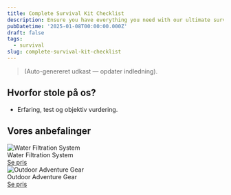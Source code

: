```yaml
---
title: Complete Survival Kit Checklist
description: Ensure you have everything you need with our ultimate survival kit checklist.
pubDatetime: '2025-01-08T00:00:00.000Z'
draft: false
tags:
  - survival
slug: complete-survival-kit-checklist
---
```

> (Auto-genereret udkast — opdater indledning).

## Hvorfor stole på os?
- Erfaring, test og objektiv vurdering.

## Vores anbefalinger


<!-- Auto: Affiliate-kort fra Products/SKUs -->

<div class="aff-card"><img src="abstract_36.png (https://v5.airtableusercontent.com/v3/u/44/44/1755273600000/1k2CDDbuCk-DL7CnqUJpTg/srNkGH0czq9A6loxp8lz3Un5iNgzqBO2oHh8zVsWftGGCgkSQuqLwLwP47c6troYr-K7Rzv8T5ngxbNgqd580dABvJTqkNwClWMWL3cyRtAbnmAZXUvnQqAHYT-rG8ITikv1hNHjq1vQypGLchd4wQcucCvkFwsOuEW6PKuVoos/pG26RaHFeKgWSZbdFbyJUjY2ksA8jl5MmSAMKjLV-Eg)" alt="Water Filtration System" class="aff-card__img" /><div class="aff-card__meta"><div class="aff-card__title">Water Filtration System</div><a class="aff-btn" href="https://affiliate.adventureshop68b9.com/gear101?utm_source=klartilalt&utm_medium=affiliate&subid=complete-survival-kit-checklist-2025-01-08" rel="sponsored nofollow noopener" target="_blank">Se pris</a></div></div>

<div class="aff-card"><img src="abstract_40.png (https://v5.airtableusercontent.com/v3/u/44/44/1755273600000/esC3VccJQzKaxXIdH2f_Nw/rHSCzQV5bwHMal_XIpSu2M8ut3ad6S8rJ0fplSphKcOk3pLt1khAcDhGIkIcjHPuyBhFvqrAKZDHuAy5vFnlUVbCrhPwSwAh219aHyHW9ih1yrb_aeTj4mHqsOCapyOXK6h3ONko4DRoWG7frYyGPKFjGF-9z2PueyPVaRreB5k/niYnxnIpQUVlFm5jbw8X8dfs2KbJNN86awv3d9vGXMA)" alt="Outdoor Adventure Gear" class="aff-card__img" /><div class="aff-card__meta"><div class="aff-card__title">Outdoor Adventure Gear</div><a class="aff-btn" href="https://affiliate.fitnesspro73c4.com/equipment202?utm_source=klartilalt&utm_medium=affiliate&subid=complete-survival-kit-checklist-2025-01-08" rel="sponsored nofollow noopener" target="_blank">Se pris</a></div></div>

